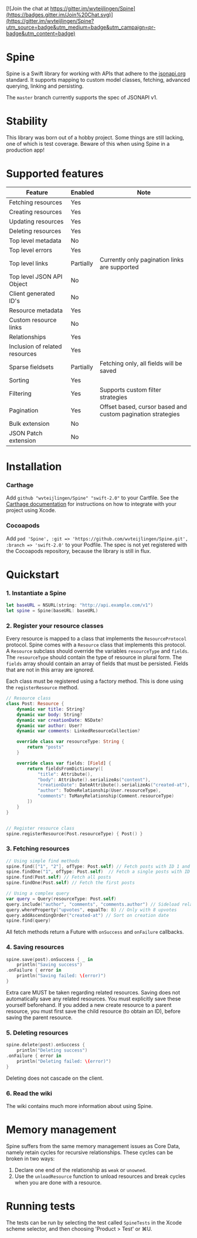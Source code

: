 [![Join the chat at https://gitter.im/wvteijlingen/Spine](https://badges.gitter.im/Join%20Chat.svg)](https://gitter.im/wvteijlingen/Spine?utm_source=badge&utm_medium=badge&utm_campaign=pr-badge&utm_content=badge)

Spine
=====
Spine is a Swift library for working with APIs that adhere to the [jsonapi.org](http://jsonapi.org) standard. It supports mapping to custom model classes, fetching, advanced querying, linking and persisting.

The `master` branch currently supports the spec of JSONAPI v1.

Stability
============
This library was born out of a hobby project. Some things are still lacking, one of which is test coverage. Beware of this when using Spine in a production app!

Supported features
==================
| Feature                        | Enabled   | Note                                                        |
| ------------------------------ | --------- | ----------------------------------------------------------- |
| Fetching resources             | Yes       |                                                             |
| Creating resources             | Yes       |                                                             |
| Updating resources             | Yes       |                                                             |
| Deleting resources             | Yes       |                                                             |
| Top level metadata             | No        |                                                             |
| Top level errors               | Yes       |                                                             |
| Top level links                | Partially | Currently only pagination links are supported               |
| Top level JSON API Object      | No        |                                                             |
| Client generated ID's          | No        |                                                             |
| Resource metadata              | Yes       |                                                             |
| Custom resource links          | No        |                                                             |
| Relationships                  | Yes       |                                                             |
| Inclusion of related resources | Yes       |                                                             |
| Sparse fieldsets               | Partially | Fetching only, all fields will be saved                     |
| Sorting                        | Yes       |                                                             |
| Filtering                      | Yes       | Supports custom filter strategies                           |
| Pagination                     | Yes       | Offset based, cursor based and custom pagination strategies |
| Bulk extension                 | No        |                                                             |
| JSON Patch extension           | No        |                                                             |

Installation
============

### Carthage
Add `github "wvteijlingen/Spine" "swift-2.0"` to your Cartfile. See the [Carthage documentation](https://github.com/Carthage/Carthage#adding-frameworks-to-an-application) for instructions on how to integrate with your project using Xcode.

### Cocoapods
Add `pod 'Spine', :git => 'https://github.com/wvteijlingen/Spine.git', :branch => 'swift-2.0'` to your Podfile. The spec is not yet registered with the Cocoapods repository, because the library is still in flux.

Quickstart
==========
### 1. Instantiate a Spine
```swift
let baseURL = NSURL(string: "http://api.example.com/v1")
let spine = Spine(baseURL: baseURL)
```

### 2. Register your resource classes
Every resource is mapped to a class that implements the `ResourceProtocol` protocol. Spine comes with a `Resource` class that implements this protocol.
A `Resource` subclass should override the variables `resourceType` and `fields`. The `resourceType` should contain the type of resource in plural form. The `fields` array should contain an array of fields that must be persisted. Fields that are not in this array are ignored.

Each class must be registered using a factory method. This is done using the `registerResource` method.

```swift
// Resource class
class Post: Resource {
	dynamic var title: String?
	dynamic var body: String?
	dynamic var creationDate: NSDate?
	dynamic var author: User?
	dynamic var comments: LinkedResourceCollection?

	override class var resourceType: String {
		return "posts"
	}

	override class var fields: [Field] {
		return fieldsFromDictionary([
			"title": Attribute(),
			"body": Attribute().serializeAs("content"),
			"creationDate": DateAttribute().serializeAs("created-at"),
			"author": ToOneRelationship(User.resourceType),
			"comments": ToManyRelationship(Comment.resourceType)
		])
	}
}


// Register resource class
spine.registerResource(Post.resourceType) { Post() }
```

### 3. Fetching resources
```swift
// Using simple find methods
spine.find(["1", "2"], ofType: Post.self) // Fetch posts with ID 1 and 2
spine.findOne("1", ofType: Post.self)  // Fetch a single posts with ID 1
spine.find(Post.self) // Fetch all posts
spine.findOne(Post.self) // Fetch the first posts

// Using a complex query
var query = Query(resourceType: Post.self)
query.include("author", "comments", "comments.author") // Sideload relationships
query.whereProperty("upvotes", equalTo: 8) // Only with 8 upvotes
query.addAscendingOrder("created-at") // Sort on creation date
spine.find(query)
```

All fetch methods return a Future with `onSuccess` and `onFailure` callbacks.

### 4. Saving resources
```swift
spine.save(post).onSuccess { _ in
    println("Saving success")
.onFailure { error in
    println("Saving failed: \(error)")
}
```
Extra care MUST be taken regarding related resources. Saving does not automatically save any related resources. You must explicitly save these yourself beforehand. If you added a new create resource to a parent resource, you must first save the child resource (to obtain an ID), before saving the parent resource.

### 5. Deleting resources
```swift
spine.delete(post).onSuccess {
    println("Deleting success")
.onFailure { error in
    println("Deleting failed: \(error)")
}
```
Deleting does not cascade on the client.

### 6. Read the wiki
The wiki contains much more information about using Spine.


Memory management
=================
Spine suffers from the same memory management issues as Core Data, namely retain cycles for recursive relationships. These cycles can be broken in two ways:

1. Declare one end of the relationship as `weak` or `unowned`.
2. Use the `unloadResource` function to unload resources and break cycles when you are done with a resource.


Running tests
============
The tests can be run by selecting the test called `SpineTests` in the Xcode scheme selector, and then choosing 'Product > Test' or ⌘U.

